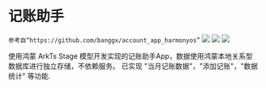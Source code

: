 # 记账助手
`参考自“https://github.com/banggx/account_app_harmonyos”`
<img src="https://github.com/de8gemaker/AccountApp/img.png">
<img src="https://github.com/de8gemaker/AccountApp/img_1.png">
<img src="https://github.com/de8gemaker/AccountApp/img_2.png">

使用鸿蒙 ArkTs Stage 模型开发实现的记账助手App，数据使用鸿蒙本地关系型数据库进行独立存储，不依赖服务。
已实现 "当月记账数据"，"添加记账"，"数据统计" 等功能.